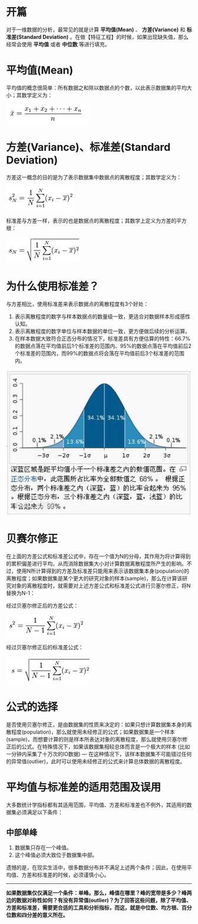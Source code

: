 # 开篇
对于一维数据的分析，最常见的就是计算 **平均值(Mean)** 、 **方差(Variance)** 和 **标准差(Standard Deviation)** 。在做【特征工程】的时候，如果出现缺失值，那么经常会使用 **平均值** 或者 **中位数** 等进行填充。

# 平均值(Mean)
平均值的概念很简单：所有数据之和除以数据点的个数，以此表示数据集的平均大小；其数学定义为：

![平均值](../data/image/mean.png)

# 方差(Variance)、标准差(Standard Deviation)
方差这一概念的目的是为了表示数据集中数据点的离散程度；其数学定义为：

![方差](../data/image/variance.png)

标准差与方差一样，表示的也是数据点的离散程度；其数学上定义为方差的平方根：

![标准差](image/standard-deviation.png)

# 为什么使用标准差？
与方差相比，使用标准差来表示数据点的离散程度有3个好处：
1. 表示离散程度的数字与样本数据点的数量级一致，更适合对数据样本形成感性认知。
2. 表示离散程度的数字单位与样本数据的单位一致，更方便做后续的分析运算。
3. 在样本数据大致符合正态分布的情况下，标准差具有方便估算的特性：66.7%的数据点落在平均值前后1个标准差的范围内、95%的数据点落在平均值前后2个标准差的范围内，而99%的数据点将会落在平均值前后3个标准差的范围内。

![正态分布](../image/../data/image/distribution.png)

# 贝赛尔修正
在上面的方差公式和标准差公式中，存在一个值为N的分母，其作用为将计算得到的累积偏差进行平均，从而消除数据集大小对计算数据离散程度所产生的影响。不过，使用N所计算得到的方差及标准差只能用来表示该数据集本身(population)的离散程度；如果数据集是某个更大的研究对象的样本(sample)，那么在计算该研究对象的离散程度时，就需要对上述方差公式和标准差公式进行贝塞尔修正，将N替换为N-1：

经过贝塞尔修正后的方差公式：

![贝塞尔修正后的方差公式](../data/image/variance-bessel.png)

经过贝塞尔修正后的标准差公式：

![贝塞尔修正后的标准差公式](../data/image/standard-deviation-bessel.png)

# 公式的选择
是否使用贝塞尔修正，是由数据集的性质来决定的：如果只想计算数据集本身的离散程度(population)，那么就使用未经修正的公式；如果数据集是一个样本(sample)，而想要计算的则是样本所表达对象的离散程度，那么就使用贝塞尔修正后的公式。在特殊情况下，如果该数据集相较总体而言是一个极大的样本 (比如一分钟内采集了十万次的IO数据) — 在这种情况下，该样本数据集不可能错过任何的异常值(outlier)，此时可以使用未经修正的公式来计算总体数据的离散程度。

# 平均值与标准差的适用范围及误用
大多数统计学指标都有其适用范围，平均值、方差和标准差也不例外，其适用的数据集必须满足以下条件：

## 中部单峰
1. 数据集只存在一个峰值。
2. 这个峰值必须大致位于数据集中部。

遗憾的是，在现实生活中，很多数据分布并不满足上述两个条件；因此，在使用平均值、方差和标准差的时候，必须谨慎小心。

----

**如果数据集仅仅满足一个条件：单峰。那么，峰值在哪里？峰的宽带是多少？峰两边的数据对称性如何？有没有异常值(outlier)？为了回答这些问题，除了平均值、方差和标准差，需要更合适的工具和分析指标，而这，就是中位数、均方根、百分位数和四分差的意义所在。**
